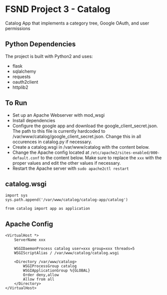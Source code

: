 # FSND Project 3 - Catalog

Catalog App that implements a category tree, Google OAuth, and user permissions

## Python Dependencies

The project is built with Python2 and uses:
- flask
- sqlalchemy
- requests
- oauth2client
- httplib2

## To Run
- Set up an Apache Webserver with mod_wsgi
- Install dependencies
- Configure the google app and download the google_client_secret.json. The path to this file is currently hardcoded to /var/www/catalog/google_client_secret.json. Change this in all occurences in catalog.py if necessary.
- Create a catalog.wsgi in /var/www/catalog with the content below.
- Change the Apache config located at `/etc/apache2/sites-enabled/000-default.conf` to the content below. Make sure to replace the `xxx` with the proper values and edit the other values if necessary.
- Restart the Apache server with `sudo apache2ctl restart`


## catalog.wsgi
```
import sys
sys.path.append('/var/www/catalog/catalog-app/catalog')

from catalog import app as application
```

## Apache Config
```
<VirtualHost *>
    ServerName xxx

    WSGIDaemonProcess catalog user=xxx group=xxx threads=5
    WSGIScriptAlias / /var/www/catalog/catalog.wsgi

    <Directory /var/www/catalog>
        WSGIProcessGroup catalog
        WSGIApplicationGroup %{GLOBAL}
        Order deny,allow
        Allow from all
    </Directory>
</VirtualHost>
```